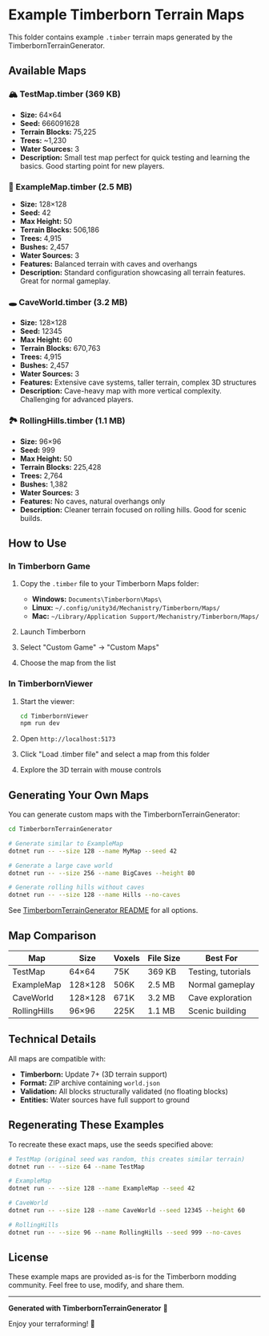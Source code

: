 # Example Timberborn Terrain Maps

This folder contains example `.timber` terrain maps generated by the TimberbornTerrainGenerator.

## Available Maps

### 🏔️ TestMap.timber (369 KB)
- **Size:** 64×64
- **Seed:** 666091628
- **Terrain Blocks:** 75,225
- **Trees:** ~1,230
- **Water Sources:** 3
- **Description:** Small test map perfect for quick testing and learning the basics. Good starting point for new players.

### 🌲 ExampleMap.timber (2.5 MB)
- **Size:** 128×128
- **Seed:** 42
- **Max Height:** 50
- **Terrain Blocks:** 506,186
- **Trees:** 4,915
- **Bushes:** 2,457
- **Water Sources:** 3
- **Features:** Balanced terrain with caves and overhangs
- **Description:** Standard configuration showcasing all terrain features. Great for normal gameplay.

### 🕳️ CaveWorld.timber (3.2 MB)
- **Size:** 128×128
- **Seed:** 12345
- **Max Height:** 60
- **Terrain Blocks:** 670,763
- **Trees:** 4,915
- **Bushes:** 2,457
- **Water Sources:** 3
- **Features:** Extensive cave systems, taller terrain, complex 3D structures
- **Description:** Cave-heavy map with more vertical complexity. Challenging for advanced players.

### 🏞️ RollingHills.timber (1.1 MB)
- **Size:** 96×96
- **Seed:** 999
- **Max Height:** 50
- **Terrain Blocks:** 225,428
- **Trees:** 2,764
- **Bushes:** 1,382
- **Water Sources:** 3
- **Features:** No caves, natural overhangs only
- **Description:** Cleaner terrain focused on rolling hills. Good for scenic builds.

## How to Use

### In Timberborn Game

1. Copy the `.timber` file to your Timberborn Maps folder:
   - **Windows:** `Documents\Timberborn\Maps\`
   - **Linux:** `~/.config/unity3d/Mechanistry/Timberborn/Maps/`
   - **Mac:** `~/Library/Application Support/Mechanistry/Timberborn/Maps/`

2. Launch Timberborn

3. Select "Custom Game" → "Custom Maps"

4. Choose the map from the list

### In TimberbornViewer

1. Start the viewer:
   ```bash
   cd TimberbornViewer
   npm run dev
   ```

2. Open `http://localhost:5173`

3. Click "Load .timber file" and select a map from this folder

4. Explore the 3D terrain with mouse controls

## Generating Your Own Maps

You can generate custom maps with the TimberbornTerrainGenerator:

```bash
cd TimberbornTerrainGenerator

# Generate similar to ExampleMap
dotnet run -- --size 128 --name MyMap --seed 42

# Generate a large cave world
dotnet run -- --size 256 --name BigCaves --height 80

# Generate rolling hills without caves
dotnet run -- --size 128 --name Hills --no-caves
```

See [TimberbornTerrainGenerator README](../TimberbornTerrainGenerator/README.md) for all options.

## Map Comparison

| Map | Size | Voxels | File Size | Best For |
|-----|------|--------|-----------|----------|
| TestMap | 64×64 | 75K | 369 KB | Testing, tutorials |
| ExampleMap | 128×128 | 506K | 2.5 MB | Normal gameplay |
| CaveWorld | 128×128 | 671K | 3.2 MB | Cave exploration |
| RollingHills | 96×96 | 225K | 1.1 MB | Scenic building |

## Technical Details

All maps are compatible with:
- **Timberborn:** Update 7+ (3D terrain support)
- **Format:** ZIP archive containing `world.json`
- **Validation:** All blocks structurally validated (no floating blocks)
- **Entities:** Water sources have full support to ground

## Regenerating These Examples

To recreate these exact maps, use the seeds specified above:

```bash
# TestMap (original seed was random, this creates similar terrain)
dotnet run -- --size 64 --name TestMap

# ExampleMap
dotnet run -- --size 128 --name ExampleMap --seed 42

# CaveWorld
dotnet run -- --size 128 --name CaveWorld --seed 12345 --height 60

# RollingHills
dotnet run -- --size 96 --name RollingHills --seed 999 --no-caves
```

## License

These example maps are provided as-is for the Timberborn modding community. Feel free to use, modify, and share them.

---

**Generated with TimberbornTerrainGenerator** 🌲

Enjoy your terraforming! 🦫
